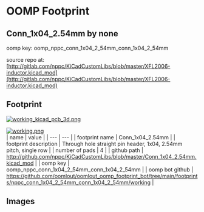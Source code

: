 # OOMP Footprint  
## Conn_1x04_2.54mm  by none  
  
oomp key: oomp_nppc_conn_1x04_2_54mm_conn_1x04_2_54mm  
  
source repo at: [http://gitlab.com/nppc/KiCadCustomLibs/blob/master/XFL2006-inductor.kicad_mod](http://gitlab.com/nppc/KiCadCustomLibs/blob/master/XFL2006-inductor.kicad_mod)  
## Footprint  
  
[![working_kicad_pcb_3d.png](working_kicad_pcb_3d_600.png)](working_kicad_pcb_3d.png)  
  
[![working.png](working_600.png)](working.png)  
| name | value | 
| --- | --- | 
| footprint name | Conn_1x04_2.54mm | 
| footprint description | Through hole straight pin header, 1x04, 2.54mm pitch, single row | 
| number of pads | 4 | 
| github path | http://github.com/nppc/KiCadCustomLibs/blob/master/Conn_1x04_2.54mm.kicad_mod | 
| oomp key | oomp_nppc_conn_1x04_2_54mm_conn_1x04_2_54mm | 
| oomp bot github | https://github.com/oomlout/oomlout_oomp_footprint_bot/tree/main/footprints/nppc_conn_1x04_2_54mm_conn_1x04_2_54mm/working | 
## Images  
